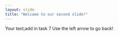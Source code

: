 ```yaml
---
layout: slide
title: "Welcome to our second slide!"
---
```

Your text;add in task 7
Use the left arrow to go back!
